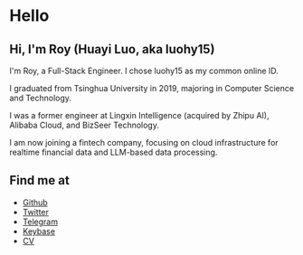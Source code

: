 # Hello

## Hi, I'm Roy (Huayi Luo, aka luohy15)

I'm Roy, a Full-Stack Engineer. I chose luohy15 as my common online ID.

I graduated from Tsinghua University in 2019, majoring in Computer Science and Technology.

I was a former engineer at Lingxin Intelligence (acquired by Zhipu AI), Alibaba Cloud, and BizSeer Technology.

I am now joining a fintech company, focusing on cloud infrastructure for realtime financial data and LLM-based data processing.

## Find me at

- [Github](https://github.com/luohy15)
- [Twitter](https://twitter.com/myroy15)
- [Telegram](https://t.me/luohy15)
- [Keybase](https://keybase.io/luohy15)
- [CV](https://cdn.luohy15.com/cv.pdf)